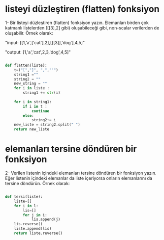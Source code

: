 # listeyi düzleştiren (flatten) fonksiyon 
1- Bir listeyi düzleştiren (flatten) fonksiyon yazın. Elemanları birden çok katmanlı listelerden ([[3],2] gibi) oluşabileceği gibi, non-scalar verilerden de oluşabilir. Örnek olarak:

"input: [[1,'a',['cat'],2],[[[3]],'dog'],4,5]"

"output: [1,'a','cat',2,3,'dog',4,5]"
```python

def flatten(liste):
    t=("[","]", ",","'")
    string1 =""
    string2 = ""
    new_string = ""
    for i in liste :
        string1 += str(i)
    
    for i in string1:
        if i in t :
            continue
        else:
            string2+= i
    new_liste = string2.split(" ")
    return new_liste

```

# elemanları tersine döndüren bir fonksiyon

2- Verilen listenin içindeki elemanları tersine döndüren bir fonksiyon yazın. Eğer listenin içindeki elemanlar da liste içeriyorsa onların elemanlarını da tersine döndürün. Örnek olarak:

```python

def tersi(liste):
    liste=[]
    for i in l:
        lis=[]
        for j in i:
            lis.append(j)
    lis.reverse()
    liste.append(lis)
    return liste.reverse()

``` 


